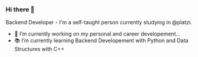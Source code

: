 ### Hi there 👋

Backend Developer - I'm a self-taught person currently studying in @platzi.

- 🔭 I’m currently working on my personal and career developement...
- 📚 I’m currently learning Backend Developement with Python and Data Structures with C++
  


